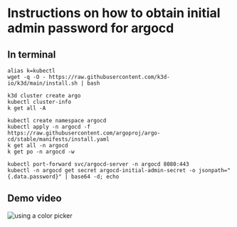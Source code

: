 # Instructions on how to obtain initial admin password for argocd

## In terminal

```
alias k=kubectl
wget -q -O - https://raw.githubusercontent.com/k3d-io/k3d/main/install.sh | bash

k3d cluster create argo
kubectl cluster-info
k get all -A

kubectl create namespace argocd
kubectl apply -n argocd -f https://raw.githubusercontent.com/argoproj/argo-cd/stable/manifests/install.yaml
k get all -n argocd
k get po -n argocd -w

kubectl port-forward svc/argocd-server -n argocd 8080:443
kubectl -n argocd get secret argocd-initial-admin-secret -o jsonpath="{.data.password}" | base64 -d; echo
```

## Demo video 

![using a color picker](/doc/img/get_argocd_passwd.gif)
